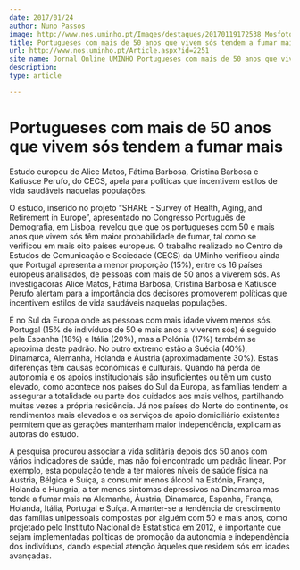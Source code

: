 ```yaml
---
date: 2017/01/24
author: Nuno Passos
image: http://www.nos.uminho.pt/Images/destaques/20170119172538_MosfotoiStock.jpg
title: Portugueses com mais de 50 anos que vivem sós tendem a fumar mais
url: http://www.nos.uminho.pt/Article.aspx?id=2251
site name: Jornal Online UMINHO Portugueses com mais de 50 anos que vivem sós tendem a fumar mais
description: 
type: article

---
```

# Portugueses com mais de 50 anos que vivem sós tendem a fumar mais




Estudo europeu de Alice Matos, Fátima Barbosa, Cristina Barbosa e Katiusce Perufo, do CECS, apela para políticas que incentivem estilos de vida saudáveis naquelas populações.

O estudo, inserido no projeto “SHARE - Survey of Health, Aging, and Retirement in Europe”, apresentado no Congresso Português de Demografia, em Lisboa, revelou que que os portugueses com 50 e mais anos que vivem sós têm maior probabilidade de fumar, tal como se verificou em mais oito países europeus. O trabalho realizado no Centro de Estudos de Comunicação e Sociedade (CECS) da UMinho verificou ainda que Portugal apresenta a menor proporção (15%), entre os 16 países europeus analisados, de pessoas com mais de 50 anos a viverem sós. As investigadoras Alice Matos, Fátima Barbosa, Cristina Barbosa e Katiusce Perufo alertam para a importância dos decisores promoverem políticas que incentivem estilos de vida saudáveis naquelas populações.

É no Sul da Europa onde as pessoas com mais idade vivem menos sós. Portugal (15% de indivíduos de 50 e mais anos a viverem sós) é seguido pela Espanha (18%) e Itália (20%), mas a Polónia (17%) também se aproxima deste padrão. No outro extremo estão a Suécia (40%), Dinamarca, Alemanha, Holanda e Áustria (aproximadamente 30%). Estas diferenças têm causas económicas e culturais. Quando há perda de autonomia e os apoios institucionais são insuficientes ou têm um custo elevado, como acontece nos países do Sul da Europa, as famílias tendem a assegurar a totalidade ou parte dos cuidados aos mais velhos, partilhando muitas vezes a própria residência. Já nos países do Norte do continente, os rendimentos mais elevados e os serviços de apoio domiciliário existentes permitem que as gerações mantenham maior independência, explicam as autoras do estudo.

A pesquisa procurou associar a vida solitária depois dos 50 anos com vários indicadores de saúde, mas não foi encontrado um padrão linear. Por exemplo, esta população tende a ter maiores níveis de saúde física na Áustria, Bélgica e Suíça, a consumir menos álcool na Estónia, França, Holanda e Hungria, a ter menos sintomas depressivos na Dinamarca mas tende a fumar mais na Alemanha, Áustria, Dinamarca, Espanha, França, Holanda, Itália, Portugal e Suíça. A manter-se a tendência de crescimento das famílias unipessoais compostas por alguém com 50 e mais anos, como projetado pelo Instituto Nacional de Estatística em 2012, é importante que sejam implementadas políticas de promoção da autonomia e independência dos indivíduos, dando especial atenção àqueles que residem sós em idades avançadas.
